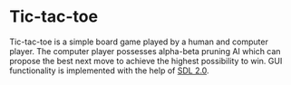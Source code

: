 # Tic-tac-toe

Tic-tac-toe is a simple board game played by a human and computer player. The computer player possesses alpha-beta pruning AI which can propose the best next move to achieve the highest possibility to win. GUI functionality is implemented with the help of [SDL 2.0](https://www.libsdl.org/index.php).
